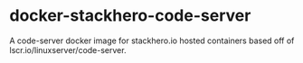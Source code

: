 # docker-stackhero-code-server
A code-server docker image for stackhero.io hosted containers based off of lscr.io/linuxserver/code-server.
